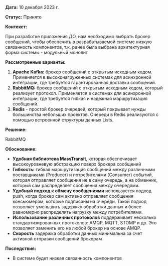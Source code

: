 **Дата:** 10 декабря 2023 г.

**Статус:** Принято

**Контекст:** 

При разработке приложения ДО, нам необходимо выбрать брокер сообщений, чтобы обеспечить в разрабатываемой системе низкую связанность компонентов, т.к. ранее была выбрана архитектурная форма системы - модульный монолит

**Рассмотренные варианты:**

1. **Apache Kafka:**  брокер сообщений с открытым исходным кодом. Применяется в высоконагруженных системах для асинхронной интеграции, где требуется гарантированная доставка сообщений. 
2. **RabbitMQ:**  брокер сообщений с открытым исходным кодом, который реализует протокол. Применяется в системах для асинхронной интеграции, где требуется гибкая и надежная маршрутизация сообщений.
3. **Redis** - простой брокер очередей, который покрывает нужды большинства небольших проектов. Очереди в Redis реализуются с помощью встроенной структуры данных Lists. 

**Решение:**

RabbitMQ

**Обоснование:**

- **Удобная библиотека MassTransit**, которая обеспечивает высокоуровневую абстракцию поверх брокера сообщений
- **Гибкость:** гибкая маршрутизация сообщений между различными поставщиками (Producer) и потребителями (Consumer) событий, которая отправляет сообщения не в саму очередь, а на обменник, который сам распределяет сообщения между очередями.
- **Удобный подход к обмену сообщениями** используется подход push, когда брокер сам активно отправляет сообщения консьюмерам, которые подписаны на очереди. Такой подход позволяет уменьшить задержку обработки данных и более равномерно распределить нагрузку между потребителями.
- **Использование различных протоколов** поддерживает несколько стандартизированных протоколов: AMQP, MQTT, STOMP и др. Это позволяет заменить его на любой брокер на основе AMQP.
- **Скорость** задержка обработки данных минимальна за счет активной отправки сообщений брокерам


**Последствия:**

- В системе будет низкая связанность компонентов
